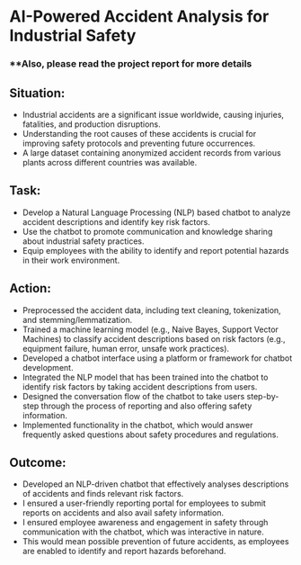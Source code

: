 # AI-Powered Accident Analysis for Industrial Safety

### **Also, please read the project report for more details

## Situation:

- Industrial accidents are a significant issue worldwide, causing injuries, fatalities, and production disruptions.
- Understanding the root causes of these accidents is crucial for improving safety protocols and preventing future occurrences.
- A large dataset containing anonymized accident records from various plants across different countries was available.

## Task:
 
- Develop a Natural Language Processing (NLP) based chatbot to analyze accident descriptions and identify key risk factors.
- Use the chatbot to promote communication and knowledge sharing about industrial safety practices.
- Equip employees with the ability to identify and report potential hazards in their work environment.

## Action:

- Preprocessed the accident data, including text cleaning, tokenization, and stemming/lemmatization.
- Trained a machine learning model (e.g., Naive Bayes, Support Vector Machines) to classify accident descriptions based on risk factors (e.g., equipment failure, human error, unsafe work practices).
- Developed a chatbot interface using a platform or framework for chatbot development.
- Integrated the NLP model that has been trained into the chatbot to identify risk factors by taking accident descriptions from users.
- Designed the conversation flow of the chatbot to take users step-by-step through the process of reporting and also offering safety information.
- Implemented functionality in the chatbot, which would answer frequently asked questions about safety procedures and regulations.

## Outcome:

- Developed an NLP-driven chatbot that effectively analyses descriptions of accidents and finds relevant risk factors.
- I ensured a user-friendly reporting portal for employees to submit reports on accidents and also avail safety information.
- I ensured employee awareness and engagement in safety through communication with the chatbot, which was interactive in nature.
- This would mean possible prevention of future accidents, as employees are enabled to identify and report hazards beforehand.
